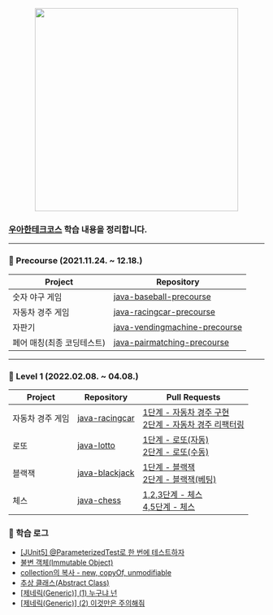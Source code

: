 <p align="center"><img src=https://images.velog.io/images/ohzzi/post/4ab19a59-f0bc-4d02-9b5f-5b03991400c5/woowacourse.jpg height=400px></p>

### [우아한테크코스](https://woowacourse.github.io/) 학습 내용을 정리합니다.
---
### :loudspeaker: Precourse (2021.11.24. ~ 12.18.)
|Project|Repository|
|-|-|
|숫자 야구 게임|[java-baseball-precourse](https://github.com/Ohzzi/java-baseball-precourse/tree/Ohzzi)|
|자동차 경주 게임|[java-racingcar-precourse](https://github.com/Ohzzi/java-racingcar-precourse/tree/Ohzzi)|
|자판기|[java-vendingmachine-precourse](https://github.com/Ohzzi/java-vendingmachine-precourse/tree/Ohzzi)|
|페어 매칭(최종 코딩테스트)|[java-pairmatching-precourse](https://github.com/Ohzzi/java-pairmatching-precourse/tree/Ohzzi)|

---
### :loudspeaker: Level 1 (2022.02.08. ~ 04.08.)
|Project|Repository|Pull Requests|
|-|-|-|
|자동차 경주 게임|[java-racingcar](https://github.com/woowacourse/java-racingcar/tree/ohzzi)|[1단계 - 자동차 경주 구현](https://github.com/woowacourse/java-racingcar/pull/281)</br>[2단계 - 자동차 경주 리팩터링](https://github.com/woowacourse/java-racingcar/pull/366)|
|로또|[java-lotto](https://github.com/woowacourse/java-lotto)|[1단계 - 로또(자동)](https://github.com/woowacourse/java-lotto/pull/348)</br>[2단계 - 로또(수동)](https://github.com/woowacourse/java-lotto/pull/438)|
|블랙잭|[java-blackjack](https://github.com/woowacourse/java-blackjack)|[1단계 - 블랙잭](https://github.com/woowacourse/java-blackjack/pull/225)</br>[2단계 - 블랙잭(베팅)](https://github.com/woowacourse/java-blackjack/pull/301)|
|체스|[java-chess](https://github.com/woowacourse/java-chess)|[1,2,3단계 - 체스](https://github.com/woowacourse/java-chess/pull/279)</br>[4,5단계 - 체스](https://github.com/woowacourse/java-chess/pull/392)|

### :mag_right: 학습 로그
- [[JUnit5] @ParameterizedTest로 한 번에 테스트하자](https://velog.io/@ohzzi/junit5-parameterizedtest)
- [불변 객체(Immutable Object)](https://velog.io/@ohzzi/%EB%B6%88%EB%B3%80-%EA%B0%9D%EC%B2%B4Immutable-Object)
- [collection의 복사 - new, copyOf, unmodifiable](https://velog.io/@ohzzi/collection%EC%9D%98-%EB%B3%B5%EC%82%AC-new-copyOf-unmodifiable)
- [추상 클래스(Abstract Class)](https://velog.io/@ohzzi/%EC%B6%94%EC%83%81-%ED%81%B4%EB%9E%98%EC%8A%A4%EC%99%80-%EC%9D%B8%ED%84%B0%ED%8E%98%EC%9D%B4%EC%8A%A4)
- [[제네릭(Generic)] (1) 누구냐 넌](https://velog.io/@ohzzi/Generic-1-Generic-who-are-you)
- [[제네릭(Generic)] (2) 이것만은 주의해줘](https://velog.io/@ohzzi/Generic-2)
